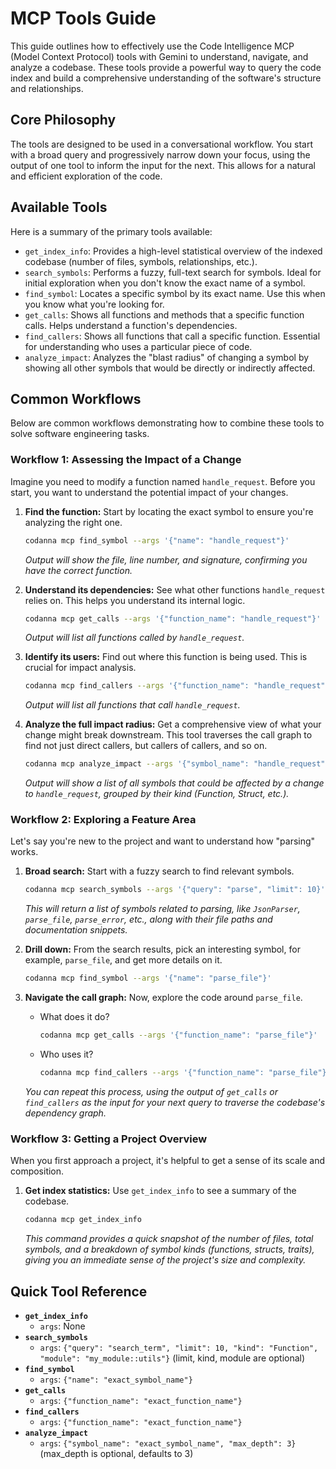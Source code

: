 # MCP Tools Guide

This guide outlines how to effectively use the Code Intelligence MCP (Model Context Protocol) tools with Gemini to understand, navigate, and analyze a codebase. These tools provide a powerful way to query the code index and build a comprehensive understanding of the software's structure and relationships.

## Core Philosophy

The tools are designed to be used in a conversational workflow. You start with a broad query and progressively narrow down your focus, using the output of one tool to inform the input for the next. This allows for a natural and efficient exploration of the code.

## Available Tools

Here is a summary of the primary tools available:

*   `get_index_info`: Provides a high-level statistical overview of the indexed codebase (number of files, symbols, relationships, etc.).
*   `search_symbols`: Performs a fuzzy, full-text search for symbols. Ideal for initial exploration when you don't know the exact name of a symbol.
*   `find_symbol`: Locates a specific symbol by its exact name. Use this when you know what you're looking for.
*   `get_calls`: Shows all functions and methods that a specific function calls. Helps understand a function's dependencies.
*   `find_callers`: Shows all functions that call a specific function. Essential for understanding who uses a particular piece of code.
*   `analyze_impact`: Analyzes the "blast radius" of changing a symbol by showing all other symbols that would be directly or indirectly affected.

## Common Workflows

Below are common workflows demonstrating how to combine these tools to solve software engineering tasks.

### Workflow 1: Assessing the Impact of a Change

Imagine you need to modify a function named `handle_request`. Before you start, you want to understand the potential impact of your changes.

1.  **Find the function:** Start by locating the exact symbol to ensure you're analyzing the right one.
    ```bash
    codanna mcp find_symbol --args '{"name": "handle_request"}'
    ```
    *Output will show the file, line number, and signature, confirming you have the correct function.*

2.  **Understand its dependencies:** See what other functions `handle_request` relies on. This helps you understand its internal logic.
    ```bash
    codanna mcp get_calls --args '{"function_name": "handle_request"}'
    ```
    *Output will list all functions called by `handle_request`.*

3.  **Identify its users:** Find out where this function is being used. This is crucial for impact analysis.
    ```bash
    codanna mcp find_callers --args '{"function_name": "handle_request"}'
    ```
    *Output will list all functions that call `handle_request`.*

4.  **Analyze the full impact radius:** Get a comprehensive view of what your change might break downstream. This tool traverses the call graph to find not just direct callers, but callers of callers, and so on.
    ```bash
    codanna mcp analyze_impact --args '{"symbol_name": "handle_request", "max_depth": 3}'
    ```
    *Output will show a list of all symbols that could be affected by a change to `handle_request`, grouped by their kind (Function, Struct, etc.).*

### Workflow 2: Exploring a Feature Area

Let's say you're new to the project and want to understand how "parsing" works.

1.  **Broad search:** Start with a fuzzy search to find relevant symbols.
    ```bash
    codanna mcp search_symbols --args '{"query": "parse", "limit": 10}'
    ```
    *This will return a list of symbols related to parsing, like `JsonParser`, `parse_file`, `parse_error`, etc., along with their file paths and documentation snippets.*

2.  **Drill down:** From the search results, pick an interesting symbol, for example, `parse_file`, and get more details on it.
    ```bash
    codanna mcp find_symbol --args '{"name": "parse_file"}'
    ```

3.  **Navigate the call graph:** Now, explore the code around `parse_file`.
    *   What does it do?
        ```bash
        codanna mcp get_calls --args '{"function_name": "parse_file"}'
        ```
    *   Who uses it?
        ```bash
        codanna mcp find_callers --args '{"function_name": "parse_file"}'
        ```
    *You can repeat this process, using the output of `get_calls` or `find_callers` as the input for your next query to traverse the codebase's dependency graph.*

### Workflow 3: Getting a Project Overview

When you first approach a project, it's helpful to get a sense of its scale and composition.

1.  **Get index statistics:** Use `get_index_info` to see a summary of the codebase.
    ```bash
    codanna mcp get_index_info
    ```
    *This command provides a quick snapshot of the number of files, total symbols, and a breakdown of symbol kinds (functions, structs, traits), giving you an immediate sense of the project's size and complexity.*

## Quick Tool Reference

*   **`get_index_info`**
    *   `args`: None
*   **`search_symbols`**
    *   `args`: `{"query": "search_term", "limit": 10, "kind": "Function", "module": "my_module::utils"}` (limit, kind, module are optional)
*   **`find_symbol`**
    *   `args`: `{"name": "exact_symbol_name"}`
*   **`get_calls`**
    *   `args`: `{"function_name": "exact_function_name"}`
*   **`find_callers`**
    *   `args`: `{"function_name": "exact_function_name"}`
*   **`analyze_impact`**
    *   `args`: `{"symbol_name": "exact_symbol_name", "max_depth": 3}` (max_depth is optional, defaults to 3)
